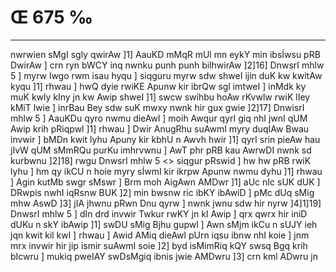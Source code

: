 # Œ 675 ‰
---
nwrwien sMgI sgly qwirAw ]1] AauKD mMqR mUl mn eykY min ibsÍwsu pRB
DwirAw ] crn ryn bWCY inq nwnku punh punh bilhwirAw ]2]16]
DnwsrI mhlw 5 ] myrw lwgo rwm isau hyqu ] siqguru myrw sdw shweI ijin
duK kw kwitAw kyqu ]1] rhwau ] hwQ dyie rwiKE Apunw kir ibrQw sgl
imtweI ] inMdk ky muK kwly kIny jn kw Awip shweI ]1] swcw swihbu
hoAw rKvwlw rwiK lIey kMiT lwie ] inrBau Bey sdw suK mwxy nwnk hir
gux gwie ]2]17] DnwisrI mhlw 5 ] AauKDu qyro nwmu dieAwl ] moih
Awqur qyrI giq nhI jwnI qUM Awip krih pRiqpwl ]1] rhwau ] Dwir
AnugRhu suAwmI myry duqIAw Bwau invwir ] bMDn kwit lyhu Apuny kir kbhU
n Awvh hwir ]1] qyrI srin pieAw hau jIvW qUM sMmRQu purKu imhrvwnu ]
AwT phr pRB kau AwrwDI nwnk sd kurbwnu ]2]18]
rwgu DnwsrI mhlw 5
<> siqgur pRswid ]
hw hw pRB rwiK lyhu ] hm qy ikCU n hoie myry sÍwmI kir ikrpw Apunw nwmu
dyhu ]1] rhwau ] Agin kutMb swgr sMswr ] Brm moh AigAwn AMDwr
]1] aUc nIc sUK dUK ] DRwpis nwhI iqRsnw BUK ]2] min bwsnw ric ibKY
ibAwiD ] pMc dUq sMig mhw AswD ]3] jIA jhwnu pRwn Dnu qyrw ] nwnk
jwnu sdw hir nyrw ]4]1]19] DnwsrI mhlw 5 ] dIn drd invwir Twkur
rwKY jn kI Awip ] qrx qwrx hir iniD dUKu n skY ibAwip ]1] swDU
sMig Bjhu gupwl ] Awn sMjm ikCu n sUJY ieh jqn kwit kil kwl ]
rhwau ] Awid AMiq dieAwl pUrn iqsu ibnw nhI koie ] jnm mrx invwir
hir jip ismir suAwmI soie ]2] byd isMimRiq kQY swsq Bgq krih bIcwru
] mukiq pweIAY swDsMgiq ibnis jwie AMDwru ]3] crn kml ADwru jn
####
